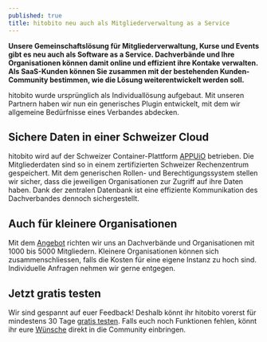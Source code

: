 ```yaml
---
published: true
title: hitobito neu auch als Mitgliederverwaltung as a Service
---
```



**Unsere Gemeinschaftsl&ouml;sung f&uuml;r Mitgliederverwaltung, Kurse und Events gibt es neu auch als Software as a Service. Dachverb&auml;nde und Ihre Organisationen k&ouml;nnen damit online und effizient ihre Kontake verwalten. Als SaaS-Kunden k&ouml;nnen Sie zusammen mit der bestehenden Kunden-Community bestimmen, wie die L&ouml;sung weiterentwickelt werden soll.**

hitobito wurde urspr&uuml;nglich als Individuall&ouml;sung aufgebaut. Mit unseren Partnern haben wir nun ein generisches Plugin entwickelt, mit dem wir allgemeine Bed&uuml;rfnisse eines Verbandes abdecken.

## Sichere Daten in einer Schweizer Cloud

hitobito wird auf der Schweizer Container-Plattform [APPUiO](https://appuio.ch)&nbsp;betrieben. Die Mitgliederdaten sind so in einem zertifizierten Schweizer Rechenzentrum gespeichert. Mit dem generischen Rollen- und Berechtigungssystem stellen wir sicher, dass die jeweiligen Organisationen zur Zugriff auf ihre Daten haben. Dank der zentralen Datenbank ist eine effiziente Kommunikation des Dachverbandes dennoch sichergestellt.

## Auch f&uuml;r kleinere Organisationen

Mit dem [Angebot](http://hitobito.com/#services)&nbsp;richten wir uns an Dachverb&auml;nde und Organisationen mit 1000 bis 5000 Mitgliedern. Kleinere Organisationen k&ouml;nnen sich zusammenschliessen, falls die Kosten f&uuml;r eine eigene Instanz zu hoch sind. Individuelle Anfragen nehmen wir gerne entgegen.

## Jetzt gratis testen

Wir sind gespannt auf euer Feedback! Deshalb k&ouml;nnt ihr hitobito vorerst f&uuml;r mindestens 30 Tage [gratis testen](http://hitobito.com/#services). Falls euch noch Funktionen fehlen, k&ouml;nnt ihr eure [W&uuml;nsche](https://github.com/hitobito/hitobito/issues)&nbsp;direkt in die Community einbringen.